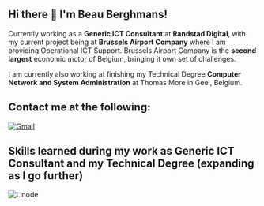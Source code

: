 ## Hi there 👋 I'm Beau Berghmans!
Currently working as a **Generic ICT Consultant** at **Randstad Digital**, with my current project being at **Brussels Airport Company** where I am providing Operational ICT Support.
Brussels Airport Company is the **second largest** economic motor of Belgium, bringing it own set of challenges.

I am currently also working at finishing my Technical Degree **Computer Network and System Administration** at Thomas More in Geel, Belgium.

## Contact me at the following:
<a href="https://www.linkedin.com/in/beauberghmans/" rel="nofollow">![Gmail](https://img.shields.io/badge/Gmail-D14836?style=for-the-badge&logo=gmail&logoColor=white)</a>

## Skills learned during my work as Generic ICT Consultant and my Technical Degree (expanding as I go further)
![Linode](https://img.shields.io/badge/linode-00A95C?style=for-the-badge&logo=linode&logoColor=white)

